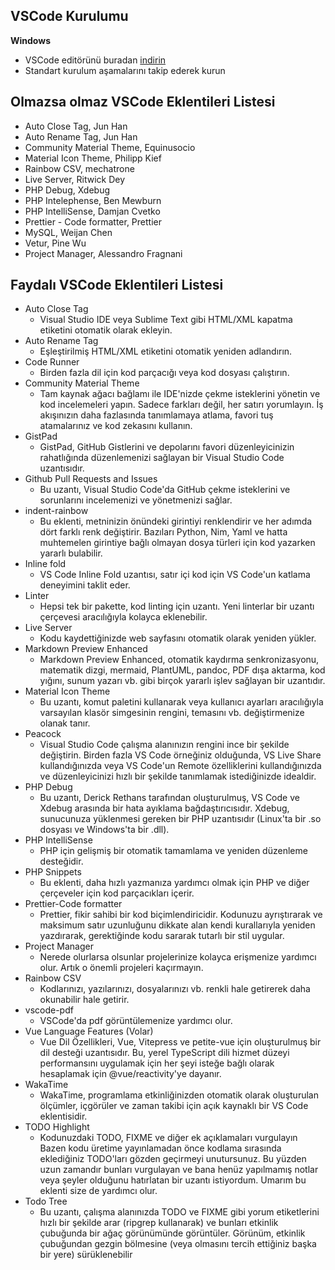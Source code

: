## VSCode Kurulumu

**Windows**

- VSCode editörünü buradan [indirin](https://code.visualstudio.com/docs/?dv=win32user)
- Standart kurulum aşamalarını takip ederek kurun

## Olmazsa olmaz VSCode Eklentileri Listesi

- Auto Close Tag, Jun Han
- Auto Rename Tag, Jun Han
- Community Material Theme, Equinusocio
- Material Icon Theme, Philipp Kief
- Rainbow CSV, mechatrone
- Live Server, Ritwick Dey
- PHP Debug, Xdebug
- PHP Intelephense, Ben Mewburn
- PHP IntelliSense, Damjan Cvetko
- Prettier - Code formatter, Prettier
- MySQL, Weijan Chen
- Vetur, Pine Wu
- Project Manager, Alessandro Fragnani


## Faydalı VSCode Eklentileri Listesi

- Auto Close Tag
  - Visual Studio IDE veya Sublime Text gibi HTML/XML kapatma etiketini otomatik olarak ekleyin.
- Auto Rename Tag
  - Eşleştirilmiş HTML/XML etiketini otomatik yeniden adlandırın.
- Code Runner
  - Birden fazla dil için kod parçacığı veya kod dosyası çalıştırın.
- Community Material Theme
  - Tam kaynak ağacı bağlamı ile IDE'nizde çekme isteklerini yönetin ve kod incelemeleri yapın. Sadece farkları değil, her satırı yorumlayın. İş akışınızın daha fazlasında tanımlamaya atlama, favori tuş atamalarınız ve kod zekasını kullanın.
- GistPad
  - GistPad, GitHub Gistlerini ve depolarını favori düzenleyicinizin rahatlığında düzenlemenizi sağlayan bir Visual Studio Code uzantısıdır.
- Github Pull Requests and Issues
  - Bu uzantı, Visual Studio Code'da GitHub çekme isteklerini ve sorunlarını incelemenizi ve yönetmenizi sağlar.
- indent-rainbow
  - Bu eklenti, metninizin önündeki girintiyi renklendirir ve her adımda dört farklı renk değiştirir. Bazıları Python, Nim, Yaml ve hatta muhtemelen girintiye bağlı olmayan dosya türleri için kod yazarken yararlı bulabilir.
- Inline fold
  - VS Code Inline Fold uzantısı, satır içi kod için VS Code'un katlama deneyimini taklit eder.
- Linter
  - Hepsi tek bir pakette, kod linting için uzantı. Yeni linterlar bir uzantı çerçevesi aracılığıyla kolayca eklenebilir.
- Live Server
  - Kodu kaydettiğinizde web sayfasını otomatik olarak yeniden yükler.
- Markdown Preview Enhanced
  - Markdown Preview Enhanced, otomatik kaydırma senkronizasyonu, matematik dizgi, mermaid, PlantUML, pandoc, PDF dışa aktarma, kod yığını, sunum yazarı vb. gibi birçok yararlı işlev sağlayan bir uzantıdır.
- Material Icon Theme
  - Bu uzantı, komut paletini kullanarak veya kullanıcı ayarları aracılığıyla varsayılan klasör simgesinin rengini, temasını vb. değiştirmenize olanak tanır.
- Peacock
  - Visual Studio Code çalışma alanınızın rengini ince bir şekilde değiştirin. Birden fazla VS Code örneğiniz olduğunda, VS Live Share kullandığınızda veya VS Code'un Remote özelliklerini kullandığınızda ve düzenleyicinizi hızlı bir şekilde tanımlamak istediğinizde idealdir.
- PHP Debug
  - Bu uzantı, Derick Rethans tarafından oluşturulmuş, VS Code ve Xdebug arasında bir hata ayıklama bağdaştırıcısıdır. Xdebug, sunucunuza yüklenmesi gereken bir PHP uzantısıdır (Linux'ta bir .so dosyası ve Windows'ta bir .dll).
- PHP IntelliSense
  - PHP için gelişmiş bir otomatik tamamlama ve yeniden düzenleme desteğidir.
- PHP Snippets
  - Bu eklenti, daha hızlı yazmanıza yardımcı olmak için PHP ve diğer çerçeveler için kod parçacıkları içerir.
- Prettier-Code formatter
  - Prettier, fikir sahibi bir kod biçimlendiricidir. Kodunuzu ayrıştırarak ve maksimum satır uzunluğunu dikkate alan kendi kurallarıyla yeniden yazdırarak, gerektiğinde kodu sararak tutarlı bir stil uygular.
- Project Manager
  - Nerede olurlarsa olsunlar projelerinize kolayca erişmenize yardımcı olur. Artık o önemli projeleri kaçırmayın.
- Rainbow CSV
  - Kodlarınızı, yazılarınızı, dosyalarınızı vb. renkli hale getirerek daha okunabilir hale getirir.
- vscode-pdf
  - VSCode'da pdf görüntülemenize yardımcı olur.
- Vue Language Features (Volar)
  - Vue Dil Özellikleri, Vue, Vitepress ve petite-vue için oluşturulmuş bir dil desteği uzantısıdır. Bu, yerel TypeScript dili hizmet düzeyi performansını uygulamak için her şeyi isteğe bağlı olarak hesaplamak için @vue/reactivity'ye dayanır.
- WakaTime
  - WakaTime, programlama etkinliğinizden otomatik olarak oluşturulan ölçümler, içgörüler ve zaman takibi için açık kaynaklı bir VS Code eklentisidir.
- TODO Highlight
  - Kodunuzdaki TODO, FIXME ve diğer ek açıklamaları vurgulayın Bazen kodu üretime yayınlamadan önce kodlama sırasında eklediğiniz TODO'ları gözden geçirmeyi unutursunuz. Bu yüzden uzun zamandır bunları vurgulayan ve bana henüz yapılmamış notlar veya şeyler olduğunu hatırlatan bir uzantı istiyordum. Umarım bu eklenti size de yardımcı olur.
- Todo Tree
  - Bu uzantı, çalışma alanınızda TODO ve FIXME gibi yorum etiketlerini hızlı bir şekilde arar (ripgrep kullanarak) ve bunları etkinlik çubuğunda bir ağaç görünümünde görüntüler. Görünüm, etkinlik çubuğundan gezgin bölmesine (veya olmasını tercih ettiğiniz başka bir yere) sürüklenebilir
